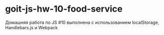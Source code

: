 # goit-js-hw-10-food-service

Домашняя работа по JS #10 выполнена с использованием localStorage, Handlebars.js
и Webpack

